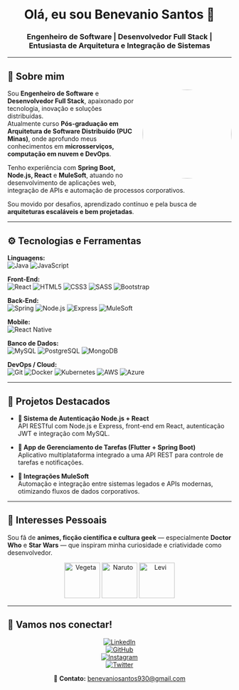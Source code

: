 <h1 align="center"><b>Olá, eu sou Benevanio Santos 👋</b></h1>  
<h3 align="center">Engenheiro de Software | Desenvolvedor Full Stack | Entusiasta de Arquitetura e Integração de Sistemas</h3>

---

## 🧠 **Sobre mim**

<picture>
  <img align="right" src="https://github.com/user-attachments/assets/74219e63-83c0-4e2a-954f-b77b3e452eb0" width="200px" style="margin-left:15px; margin-bottom:10px; border-radius:50%;" />
</picture>

Sou **Engenheiro de Software** e **Desenvolvedor Full Stack**, apaixonado por tecnologia, inovação e soluções distribuídas.  
Atualmente curso **Pós-graduação em Arquitetura de Software Distribuído (PUC Minas)**, onde aprofundo meus conhecimentos em **microsserviços, computação em nuvem e DevOps**.  

Tenho experiência com **Spring Boot, Node.js, React** e **MuleSoft**, atuando no desenvolvimento de aplicações web, integração de APIs e automação de processos corporativos.  

Sou movido por desafios, aprendizado contínuo e pela busca de **arquiteturas escaláveis e bem projetadas**.  

---

## ⚙️ **Tecnologias e Ferramentas**

<p align="center">

**Linguagens:**  
![Java](https://img.shields.io/badge/Java-%23f89820?style=for-the-badge&logo=java&logoColor=white)
![JavaScript](https://img.shields.io/badge/JavaScript-%23F7DF1E?style=for-the-badge&logo=javascript&logoColor=black)

**Front-End:**  
![React](https://img.shields.io/badge/React-%2320232a?style=for-the-badge&logo=react&logoColor=#61DAFB)
![HTML5](https://img.shields.io/badge/HTML5-%23E34F26?style=for-the-badge&logo=html5&logoColor=white)
![CSS3](https://img.shields.io/badge/CSS3-%231572B6?style=for-the-badge&logo=css3&logoColor=white)
![SASS](https://img.shields.io/badge/Sass-%23CD6799?style=for-the-badge&logo=sass&logoColor=white)
![Bootstrap](https://img.shields.io/badge/Bootstrap-%23563D7C?style=for-the-badge&logo=bootstrap&logoColor=white)

**Back-End:**  
![Spring](https://img.shields.io/badge/Spring-%236DB33F?style=for-the-badge&logo=spring&logoColor=white)
![Node.js](https://img.shields.io/badge/Node.js-%23339933?style=for-the-badge&logo=node.js&logoColor=white)
![Express](https://img.shields.io/badge/Express-%23404d59?style=for-the-badge)
![MuleSoft](https://img.shields.io/badge/MuleSoft-%23007CBA?style=for-the-badge)

**Mobile:**  
![React Native](https://img.shields.io/badge/React_Native-%2320232a?style=for-the-badge&logo=react&logoColor=#61DAFB)

**Banco de Dados:**  
![MySQL](https://img.shields.io/badge/MySQL-%2300f?style=for-the-badge&logo=mysql&logoColor=white)
![PostgreSQL](https://img.shields.io/badge/PostgreSQL-%23336791?style=for-the-badge&logo=postgresql&logoColor=white)
![MongoDB](https://img.shields.io/badge/MongoDB-%2347A248?style=for-the-badge&logo=mongodb&logoColor=white)

**DevOps / Cloud:**  
![Git](https://img.shields.io/badge/Git-%23F05033?style=for-the-badge&logo=git&logoColor=white)
![Docker](https://img.shields.io/badge/Docker-%230db7ed?style=for-the-badge&logo=docker&logoColor=white)
![Kubernetes](https://img.shields.io/badge/Kubernetes-%232496ed?style=for-the-badge&logo=kubernetes&logoColor=white)
![AWS](https://img.shields.io/badge/AWS-%23FF9900?style=for-the-badge&logo=amazon-aws&logoColor=white)
![Azure](https://img.shields.io/badge/Azure-%230072c6?style=for-the-badge&logo=microsoft-azure&logoColor=white)

</p>

---

## 🚀 **Projetos Destacados**

- **🔐 Sistema de Autenticação Node.js + React**  
  API RESTful com Node.js e Express, front-end em React, autenticação JWT e integração com MySQL.

- **📱 App de Gerenciamento de Tarefas (Flutter + Spring Boot)**  
  Aplicativo multiplataforma integrado a uma API REST para controle de tarefas e notificações.

- **🔗 Integrações MuleSoft**  
  Automação e integração entre sistemas legados e APIs modernas, otimizando fluxos de dados corporativos.

---

## 🌌 **Interesses Pessoais**

Sou fã de **animes, ficção científica e cultura geek** — especialmente **Doctor Who** e **Star Wars** — que inspiram minha curiosidade e criatividade como desenvolvedor.

<p align="center">
  <img src="https://media4.giphy.com/media/At8TemfUYhemteTDDN/giphy.gif" width="80" alt="Vegeta"/>
  <img src="https://media.giphy.com/media/IO2ICudgtBjby/giphy.gif" width="80" alt="Naruto"/>
  <img src="https://media.giphy.com/media/A91yGpQJyBnUY/giphy.gif" width="80" alt="Levi"/>
</p>

---

## 🤝 **Vamos nos conectar!**

<div align="center">

[![LinkedIn](https://img.shields.io/badge/LinkedIn-Benevanio-blue?style=for-the-badge&logo=linkedin&logoColor=white)](https://www.linkedin.com/in/bene-tesla/)  
[![GitHub](https://img.shields.io/badge/GitHub-Benevanio-black?style=for-the-badge&logo=github&logoColor=white)](https://github.com/Benevanio)  
[![Instagram](https://img.shields.io/badge/Instagram-Bene_Tesla_Dev-e4405f?style=for-the-badge&logo=instagram&logoColor=white)](https://www.instagram.com/bene_tesla_dev/)  
[![Twitter](https://img.shields.io/badge/Twitter-BenevanioS-1DA1F2?style=for-the-badge&logo=twitter&logoColor=white)](https://x.com/BenevanioS)  

📧 **Contato:** benevaniosantos930@gmail.com

</div>
